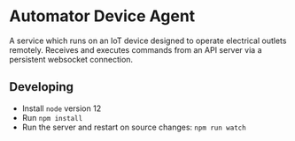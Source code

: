 # Automator Device Agent

A service which runs on an IoT device designed to operate electrical outlets remotely.  Receives and executes commands from an API server via a persistent websocket connection.

## Developing
- Install `node` version 12
- Run `npm install`
- Run the server and restart on source changes: `npm run watch`
